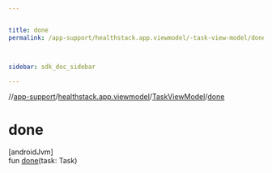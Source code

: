 ```yaml
---


title: done
permalink: /app-support/healthstack.app.viewmodel/-task-view-model/done.html



sidebar: sdk_doc_sidebar

---
```



//[app-support](/app-support.html)/[healthstack.app.viewmodel](../index.html)/[TaskViewModel](index.html)/[done](done.html)



# done



[androidJvm]\
fun [done](done.html)(task: Task)






